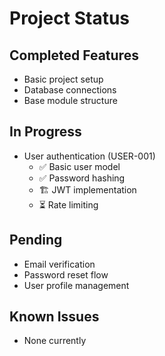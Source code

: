 # Project Status

## Completed Features
- Basic project setup
- Database connections
- Base module structure

## In Progress
- User authentication (USER-001)
  - ✅ Basic user model
  - ✅ Password hashing
  - 🏗️ JWT implementation
  - ⏳ Rate limiting

## Pending
- Email verification
- Password reset flow
- User profile management

## Known Issues
- None currently
